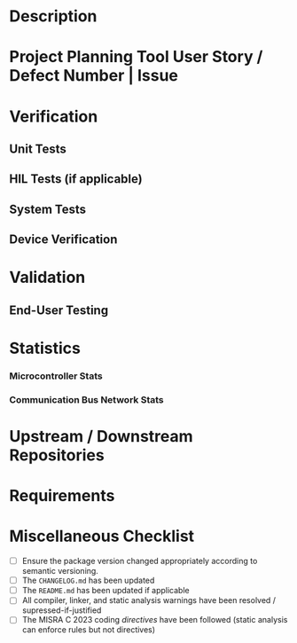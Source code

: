 # Description
<!--
1. Include a summary of the change.
2. Motivation for the change
3. Explain more complex topics in a subsection
-->


# Project Planning Tool User Story / Defect Number | Issue #
<!--
Include what project planning item was completed (or partially completed) by this PR
-->


# Verification
<!--
Verification is about testing that the changes match intent (i.e., requirements).
-->
## Unit Tests
<!--
All changes must be accompanied by unit tests. This shall be enforced with a CI pipeline quality gate.
-->

## HIL Tests (if applicable)
<!--
If applicable, a HIL automated test would be great to mention here.
-->

## System Tests
<!--
Unit tests test a module in isolation. System tests test a module in the system it interacts wit.
Mention those system tests here. A simulation environment is adequate for this.
-->

## Device Verification
<!--
All changes must be shown to actually work on the device in question!
-->

# Validation
<!--
Validation is about checking if the changes _feel_ right.
-->
## End-User Testing
<!--
Ideally, any changes will also have been tested by end-users
-->


# Statistics
<!--
Changes will typically come with a change in CPU loading, memory usage, communication bus network statistics, etc.
Do mention them here!
-->
### Microcontroller Stats

### Communication Bus Network Stats


# Upstream / Downstream Repositories
<!--
Mono-repos have the potential to be unweildly, and I prefer to have the pieces of my software split up and isolated.
Mention any upstream or downstream dependencies that were updated for this particular set of changes.
-->


# Requirements
<!--
Reference the requirements that led to this change. If there were none, there need to be!
-->


# Miscellaneous Checklist
<!--
Make sure all the items below are checked off. If an item is not applicable, remove it from the PR description.
-->
- [ ] Ensure the package version changed appropriately according to semantic versioning.
- [ ] The `CHANGELOG.md` has been updated
- [ ] The `README.md` has been updated if applicable
- [ ] All compiler, linker, and static analysis warnings have been resolved / supressed-if-justified
- [ ] The MISRA C 2023 coding _directives_ have been followed (static analysis can enforce rules but not directives)
